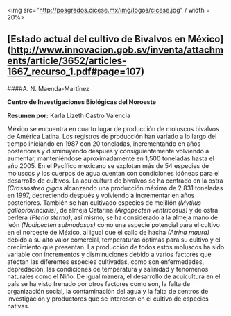 <img src="http://posgrados.cicese.mx/img/logos/cicese.jpg" / width = 20%>

## [Estado actual del cultivo de Bivalvos en México] (http://www.innovacion.gob.sv/inventa/attachments/article/3652/articles-1667_recurso_1.pdf#page=107)
####A. N. Maenda-Martínez 

**Centro de Investigaciones Biológicas del Noroeste**

**Resumen por:** Karla Lizeth Castro Valencia 

México se encuentra en cuarto lugar de producción de moluscos bivalvos de América Latina.  Los registros de producción han variado 
a lo largo del tiempo iniciando en 1987 con 20 toneladas, incrementando en años posteriores y disminuyendo después y consiguientemente 
volviendo a aumentar, manteniéndose aproximadamente en 1,500  toneladas hasta el año 2005.  En el Pacífico mexicano se explotan más de 
54 especies de moluscos y los cuerpos de agua cuentan con condiciones idóneas para el desarrollo de cultivos. La acuicultura de bivalvos
se ha centrado en la ostra *(Crassostrea  gigas* alcanzando una producción máxima de 2 831 toneladas en 1997, decreciendo después y 
volviendo a   incrementar en años posteriores.  También se han cultivado especies de mejillón *(Mytilus galloprovincialis)*, de almeja 
Catarina *(Argopecten ventricosus)* y de ostra perlera *(Pteria sterna)*,  así mismo, se ha considerado a la almeja mano de león 
*(Nodipecten subnodosus)* como una especie potencial para el cultivo en el noroeste de México, al igual que el callo de hacha
*(Atrina maura)* debido  a su alto valor comercial, temperaturas óptimas para su cultivo y el crecimiento que presentan. La producción de
todos estos moluscos ha sido variable con incrementos y disminuciones debido a varios factores que afectan las diferentes especies cultivadas, como son enfermedades, depredación, las condiciones de temperatura y salinidad y fenómenos naturales como el Niño.  De igual manera, el desarrollo de acuicultura en el país se ha visto frenado por otros factores como son, la falta de organización social, la contaminación del agua y la falta de centros de investigación y productores que se interesen en el cultivo de especies nativas. 
